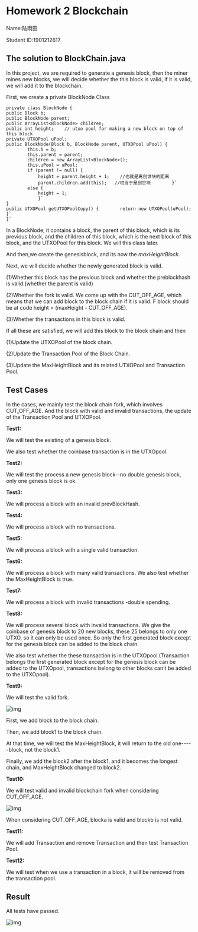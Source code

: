 # Homework 2    Blockchain

Name:陆雨田

Student ID:1901212617

## The solution to BlockChain.java

In this project, we are required to generate a genesis block, then the miner mines new blocks,  we will decide whether the this block is valid, if it is valid, we will add it to the blockchain.

First, we create a private BlockNode Class

```
private class BlockNode {    
public Block b;    
public BlockNode parent;    
public ArrayList<BlockNode> children;    
public int height;    // utxo pool for making a new block on top of this block    
private UTXOPool uPool;    
public BlockNode(Block b, BlockNode parent, UTXOPool uPool) {        
        this.b = b;        
        this.parent = parent;        
        children = new ArrayList<BlockNode>();        
        this.uPool = uPool;        
        if (parent != null) {            
            height = parent.height + 1;    //也就是离创世块的距离            
            parent.children.add(this);   //相当于是创世块        }` 
        else {            
        	height = 1;        
        	}`
}    
public UTXOPool getUTXOPoolCopy() {        return new UTXOPool(uPool);    }`
}`
```

In a BlockNode, it contains a block, the parent of this block, which is its previous block, and the children of this block, which is the next block of this block, and the UTXOPool for this block. We will this class later.

And then,we create the genesisblock, and its now the *maxHeightBlock*.

Next, we will decide whether the newly generated block is valid.

(1)Whether this block has the previous block and whether the preblockhash is valid.(whether the parent is valid)

(2)Whether the fork is valid. We come up with the CUT_OFF_AGE, which means that we can add block to the block chain if it is valid. F block should be at code height > (maxHeight - CUT_OFF_AGE).

(3)Whether the transactions in this block is valid.

If all these are satisfied, we will add this block to the block chain and then

(1)Update the UTXOPool of the block chain.

(2)Update the Transaction Pool of the Block Chain.

(3)Update the MaxHeightBlock and its related UTXOPool and Transaction Pool.

## Test Cases

In the cases, we mainly test the block chain fork, which involves CUT_OFF_AGE. And the block with valid and invalid transactions, the update of the Transaction Pool and UTXOPool.

**Test1:**

We will test the existing of a genesis block.

We also test whether the coinbase transaction is in the UTXOpool.

**Test2:**

We will test the process a new genesis block--no double genesis block, only one genesis block is ok.

**Test3:**

We will process a block with an invalid prevBlockHash.

**Test4:**

We will process a block with no transactions.

**Test5:**

We will process a block with a single valid transaction.

**Test6:**

We will process a block with many valid transactions. We also test whether the MaxHeightBlock is true.

**Test7:**

We will process a block with invalid transactions -double spending.

**Test8:**

We will process several block with invalid transactions. We give the coinbase of genesis block to 20 new blocks, these 25 belongs to only one UTXO, so it can only be used once. So only the first generated block except for the genesis block can be added to the block chain.

We also test  whether the these transaction is in the UTXOpool.(Transaction belongs the first generated block except for the genesis block can be added to the UTXOpool, transactions belong to other blocks can't be added to the UTXOpool).

**Test9:**

We will test the valid fork.

![img](https://github.com/YutianNancy/PHBS_BlockChain_2019/blob/master/Homework2/QQ图片20191020214948.png)

First, we add block to the block chain.

Then, we add block1 to the block chain.

At that time, we will test the MaxHeightBlock, it will return to the old one-----block, not the block1.

Finally, we add the block2 after the block1, and it becomes the longest chain, and MaxHeightBlock changed to block2.

**Test10:**

We will test valid and invalid blockchain fork when considering CUT_OFF_AGE.

![img](https://github.com/YutianNancy/PHBS_BlockChain_2019/blob/master/Homework2/QQ图片20191020214858.png)

When considering CUT_OFF_AGE, blocka is valid and blockb is not valid.

**Test11:**

We will add Transaction and remove Transaction and then test Transaction Pool.

**Test12:**

We will test when we use a transaction in a block, it will be removed from the transaction pool.

## Result

All tests have passed.

![img](https://github.com/YutianNancy/PHBS_BlockChain_2019/blob/master/Homework2/Result.png)


